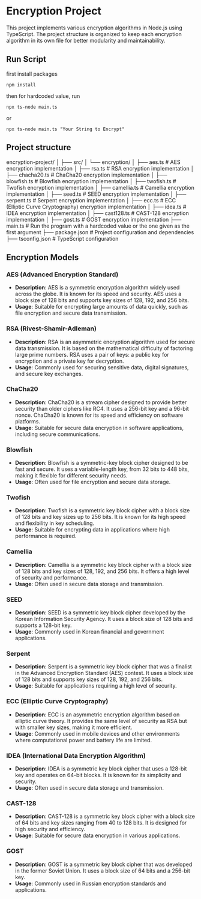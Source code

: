 # Encryption Project
This project implements various encryption algorithms in Node.js using TypeScript. The project structure is organized to keep each encryption algorithm in its own file for better modularity and maintainability.

## Run Script
first install packages
``` shell
npm install
```

then for hardcoded value, run
``` shell
npx ts-node main.ts
```

or 
``` shell
npx ts-node main.ts "Your String to Encrypt"
```

## Project structure

encryption-project/
│
├── src/
│   └── encryption/
│       ├── aes.ts        # AES encryption implementation
│       ├── rsa.ts        # RSA encryption implementation
│       ├── chacha20.ts   # ChaCha20 encryption implementation
│       ├── blowfish.ts   # Blowfish encryption implementation
│       ├── twofish.ts    # Twofish encryption implementation
│       ├── camellia.ts   # Camellia encryption implementation
│       ├── seed.ts       # SEED encryption implementation
│       ├── serpent.ts    # Serpent encryption implementation
│       ├── ecc.ts        # ECC (Elliptic Curve Cryptography) encryption implementation
│       ├── idea.ts       # IDEA encryption implementation
│       ├── cast128.ts    # CAST-128 encryption implementation
│       ├── gost.ts       # GOST encryption implementation
├── main.ts               # Run the program with a hardcoded value or the one given as the first argument
├── package.json          # Project configuration and dependencies
├── tsconfig.json         # TypeScript configuration    

## Encryption Models

### AES (Advanced Encryption Standard)
- **Description**: AES is a symmetric encryption algorithm widely used across the globe. It is known for its speed and security. AES uses a block size of 128 bits and supports key sizes of 128, 192, and 256 bits.
- **Usage**: Suitable for encrypting large amounts of data quickly, such as file encryption and secure data transmission.

### RSA (Rivest-Shamir-Adleman)
- **Description**: RSA is an asymmetric encryption algorithm used for secure data transmission. It is based on the mathematical difficulty of factoring large prime numbers. RSA uses a pair of keys: a public key for encryption and a private key for decryption.
- **Usage**: Commonly used for securing sensitive data, digital signatures, and secure key exchanges.

### ChaCha20
- **Description**: ChaCha20 is a stream cipher designed to provide better security than older ciphers like RC4. It uses a 256-bit key and a 96-bit nonce. ChaCha20 is known for its speed and efficiency on software platforms.
- **Usage**: Suitable for secure data encryption in software applications, including secure communications.

### Blowfish
- **Description**: Blowfish is a symmetric-key block cipher designed to be fast and secure. It uses a variable-length key, from 32 bits to 448 bits, making it flexible for different security needs.
- **Usage**: Often used for file encryption and secure data storage.

### Twofish
- **Description**: Twofish is a symmetric key block cipher with a block size of 128 bits and key sizes up to 256 bits. It is known for its high speed and flexibility in key scheduling.
- **Usage**: Suitable for encrypting data in applications where high performance is required.

### Camellia
- **Description**: Camellia is a symmetric key block cipher with a block size of 128 bits and key sizes of 128, 192, and 256 bits. It offers a high level of security and performance.
- **Usage**: Often used in secure data storage and transmission.

### SEED
- **Description**: SEED is a symmetric key block cipher developed by the Korean Information Security Agency. It uses a block size of 128 bits and supports a 128-bit key.
- **Usage**: Commonly used in Korean financial and government applications.

### Serpent
- **Description**: Serpent is a symmetric key block cipher that was a finalist in the Advanced Encryption Standard (AES) contest. It uses a block size of 128 bits and supports key sizes of 128, 192, and 256 bits.
- **Usage**: Suitable for applications requiring a high level of security.

### ECC (Elliptic Curve Cryptography)
- **Description**: ECC is an asymmetric encryption algorithm based on elliptic curve theory. It provides the same level of security as RSA but with smaller key sizes, making it more efficient.
- **Usage**: Commonly used in mobile devices and other environments where computational power and battery life are limited.

### IDEA (International Data Encryption Algorithm)
- **Description**: IDEA is a symmetric key block cipher that uses a 128-bit key and operates on 64-bit blocks. It is known for its simplicity and security.
- **Usage**: Often used in secure data storage and transmission.

### CAST-128
- **Description**: CAST-128 is a symmetric key block cipher with a block size of 64 bits and key sizes ranging from 40 to 128 bits. It is designed for high security and efficiency.
- **Usage**: Suitable for secure data encryption in various applications.

### GOST
- **Description**: GOST is a symmetric key block cipher that was developed in the former Soviet Union. It uses a block size of 64 bits and a 256-bit key.
- **Usage**: Commonly used in Russian encryption standards and applications.